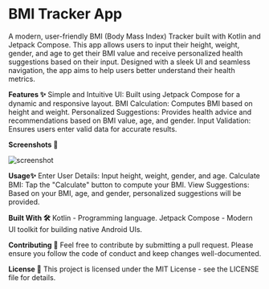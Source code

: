 # BMI Tracker App

A modern, user-friendly BMI (Body Mass Index) Tracker built with Kotlin and Jetpack Compose. This app allows users to input their height, weight, gender, and age to get their BMI value and receive personalized health suggestions based on their input. Designed with a sleek UI and seamless navigation, the app aims to help users better understand their health metrics.

**Features ✨**
Simple and Intuitive UI: Built using Jetpack Compose for a dynamic and responsive layout.
BMI Calculation: Computes BMI based on height and weight.
Personalized Suggestions: Provides health advice and recommendations based on BMI value, age, and gender.
Input Validation: Ensures users enter valid data for accurate results.

**Screenshots 📸**

![screenshot](https://github.com/princeantonyno1/bmi_tracker/assets/148847362/2a965da3-a4eb-4d43-8964-a8976b825c77)

**Usage✨**
Enter User Details: Input height, weight, gender, and age.
Calculate BMI: Tap the "Calculate" button to compute your BMI.
View Suggestions: Based on your BMI, age, and gender, personalized suggestions will be provided.

**Built With 🛠️**
Kotlin - Programming language.
Jetpack Compose - Modern UI toolkit for building native Android UIs.

**Contributing 🤝**
Feel free to contribute by submitting a pull request. Please ensure you follow the code of conduct and keep changes well-documented.

**License 📄**
This project is licensed under the MIT License - see the LICENSE file for details.
